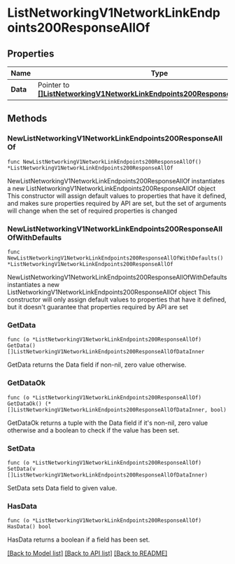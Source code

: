# ListNetworkingV1NetworkLinkEndpoints200ResponseAllOf

## Properties

Name | Type | Description | Notes
------------ | ------------- | ------------- | -------------
**Data** | Pointer to [**[]ListNetworkingV1NetworkLinkEndpoints200ResponseAllOfDataInner**](ListNetworkingV1NetworkLinkEndpoints200ResponseAllOfDataInner.md) |  | [optional] 

## Methods

### NewListNetworkingV1NetworkLinkEndpoints200ResponseAllOf

`func NewListNetworkingV1NetworkLinkEndpoints200ResponseAllOf() *ListNetworkingV1NetworkLinkEndpoints200ResponseAllOf`

NewListNetworkingV1NetworkLinkEndpoints200ResponseAllOf instantiates a new ListNetworkingV1NetworkLinkEndpoints200ResponseAllOf object
This constructor will assign default values to properties that have it defined,
and makes sure properties required by API are set, but the set of arguments
will change when the set of required properties is changed

### NewListNetworkingV1NetworkLinkEndpoints200ResponseAllOfWithDefaults

`func NewListNetworkingV1NetworkLinkEndpoints200ResponseAllOfWithDefaults() *ListNetworkingV1NetworkLinkEndpoints200ResponseAllOf`

NewListNetworkingV1NetworkLinkEndpoints200ResponseAllOfWithDefaults instantiates a new ListNetworkingV1NetworkLinkEndpoints200ResponseAllOf object
This constructor will only assign default values to properties that have it defined,
but it doesn't guarantee that properties required by API are set

### GetData

`func (o *ListNetworkingV1NetworkLinkEndpoints200ResponseAllOf) GetData() []ListNetworkingV1NetworkLinkEndpoints200ResponseAllOfDataInner`

GetData returns the Data field if non-nil, zero value otherwise.

### GetDataOk

`func (o *ListNetworkingV1NetworkLinkEndpoints200ResponseAllOf) GetDataOk() (*[]ListNetworkingV1NetworkLinkEndpoints200ResponseAllOfDataInner, bool)`

GetDataOk returns a tuple with the Data field if it's non-nil, zero value otherwise
and a boolean to check if the value has been set.

### SetData

`func (o *ListNetworkingV1NetworkLinkEndpoints200ResponseAllOf) SetData(v []ListNetworkingV1NetworkLinkEndpoints200ResponseAllOfDataInner)`

SetData sets Data field to given value.

### HasData

`func (o *ListNetworkingV1NetworkLinkEndpoints200ResponseAllOf) HasData() bool`

HasData returns a boolean if a field has been set.


[[Back to Model list]](../README.md#documentation-for-models) [[Back to API list]](../README.md#documentation-for-api-endpoints) [[Back to README]](../README.md)


